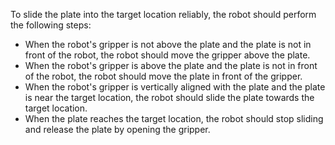 To slide the plate into the target location reliably, the robot should perform the following steps:
- When the robot's gripper is not above the plate and the plate is not in front of the robot, the robot should move the gripper above the plate.
- When the robot's gripper is above the plate and the plate is not in front of the robot, the robot should move the plate in front of the gripper.
- When the robot's gripper is vertically aligned with the plate and the plate is near the target location, the robot should slide the plate towards the target location.
- When the plate reaches the target location, the robot should stop sliding and release the plate by opening the gripper.